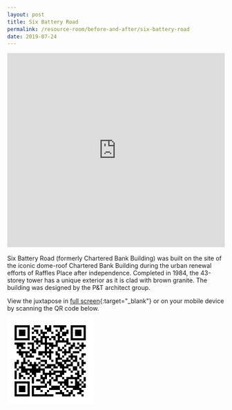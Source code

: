 ```yaml
---
layout: post
title: Six Battery Road
permalink: /resource-room/before-and-after/six-battery-road
date: 2019-07-24
---
```

<style>
/* On screens that are 3000px or less, set the height to 550px */
@media screen and (max-width: 3000px) {
  iframe {
    height: 550px;
  }
}

/* On screens that are 992px or less, set the height to 450px */
@media screen and (max-width: 992px) {
  iframe {
    height: 450px;
  }
}

/* On screens that are 600px or less, set the height to 350px */
@media screen and (max-width: 411px) {
	iframe{
		height: 300px;
	}
}
</style>

<center><iframe frameborder="0" class="juxtapose" src="https://cdn.knightlab.com/libs/juxtapose/latest/embed/index.html?uid=7c203934-ade4-11e9-b9b8-0edaf8f81e27" style="width: 100%; overflow: auto;"></iframe></center>

Six Battery Road (formerly Chartered Bank Building) was built on the site of the iconic dome-roof Chartered Bank Building during the urban renewal efforts of Raffles Place after independence. Completed in 1984, the 43-storey tower has a unique exterior as it is clad with brown granite. The building was designed by the P&T architect group.

View the juxtapose in [full screen](https://cdn.knightlab.com/libs/juxtapose/latest/embed/index.html?uid=7c203934-ade4-11e9-b9b8-0edaf8f81e27){:target="_blank"} or on your mobile device by scanning the QR code below.

<img src="/images/qr-staging-kallang-vr.png" alt="qr-staging-kallang-vr" style="width:200px;" />
